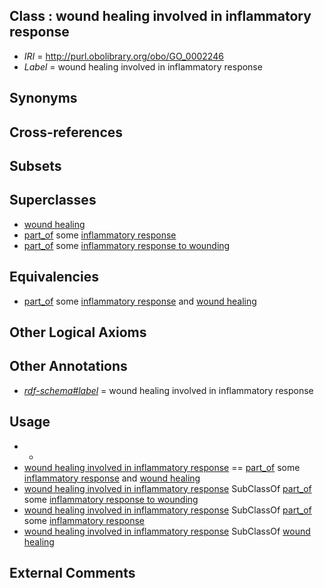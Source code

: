 
## Class : wound healing involved in inflammatory response

 * *IRI* = http://purl.obolibrary.org/obo/GO_0002246
 * *Label* = wound healing involved in inflammatory response

## Synonyms


## Cross-references


## Subsets


## Superclasses

 * [wound healing](../../GO/60/GO_0042060.md)
 * [part_of](../../BFO/50/BFO_0000050.md) some [inflammatory response](../../GO/54/GO_0006954.md)
 * [part_of](../../BFO/50/BFO_0000050.md) some [inflammatory response to wounding](../../GO/94/GO_0090594.md)

## Equivalencies

 * [part_of](../../BFO/50/BFO_0000050.md) some [inflammatory response](../../GO/54/GO_0006954.md) and [wound healing](../../GO/60/GO_0042060.md)

## Other Logical Axioms


## Other Annotations

 * *[rdf-schema#label](../../el/rdf-schema#label.md)* = wound healing involved in inflammatory response

## Usage

 * -
 * [wound healing involved in inflammatory response](../../GO/46/GO_0002246.md) == [part_of](../../BFO/50/BFO_0000050.md) some [inflammatory response](../../GO/54/GO_0006954.md) and [wound healing](../../GO/60/GO_0042060.md)
 * [wound healing involved in inflammatory response](../../GO/46/GO_0002246.md) SubClassOf [part_of](../../BFO/50/BFO_0000050.md) some [inflammatory response to wounding](../../GO/94/GO_0090594.md)
 * [wound healing involved in inflammatory response](../../GO/46/GO_0002246.md) SubClassOf [part_of](../../BFO/50/BFO_0000050.md) some [inflammatory response](../../GO/54/GO_0006954.md)
 * [wound healing involved in inflammatory response](../../GO/46/GO_0002246.md) SubClassOf [wound healing](../../GO/60/GO_0042060.md)

## External Comments

